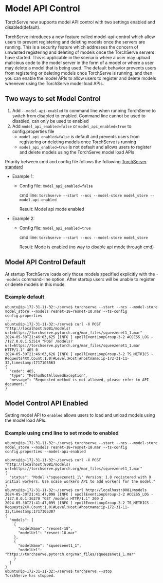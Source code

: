 # Model API Control

TorchServe now supports model API control with two settings enabled and disabled(default).

TorchServe introduces a new feature called model-api-control which allow users to prevent registering and deleting models once the servers are running. This is a security feature which addresses the concern of unwanted registering and deleting of models once the TorchServe servers have started. This is applicable in the scenario where a user may upload malicious code to the model server in the form of a model or where a user may delete a model that is being used. The default behavior prevents users from registering or deleting models once TorchServe is running, and then you can enable the model APIs to allow users to register and delete models whenever using the TorchServe model load APIs.

## Two ways to set Model Control
1. Add `--model-api-enabled` to command line when running TorchServe to switch from disabled to enabled. Command line cannot be used to disabled, can only be used to enabled
2. Add `model_api_enabled=false` or `model_api_enabled=true` to config.properties file
    * `model_api_enabled=false` is default and prevents users from registering or deleting models once TorchServe is running
    * `model_api_enabled=true` is not default and allows users to register and delete models using the TorchServe model load APIs

Priority between cmd and config file follows the following [TorchServer standard](https://github.com/pytorch/serve/blob/c74a29e8144bc12b84196775076b0e8cf3c5a6fc/docs/configuration.md#advanced-configuration)
* Example 1:
  * Config file: `model_api_enabled=false`

    cmd line: `torchserve --start --ncs --model-store model_store --model-api-enabled`

    Result: Model api mode enabled
* Example 2:
  * Config file: `model_api_enabled=true`

    cmd line: `torchserve --start --ncs --model-store model_store`

    Result: Mode is enabled (no way to disable api mode through cmd)

## Model API Control Default
At startup TorchServe loads only those models specified explicitly with the `--models` command-line option. After startup users will be unable to register or delete models in this mode.

### Example default
```
ubuntu@ip-172-31-11-32:~/serve$ torchserve --start --ncs --model-store model_store --models resnet-18=resnet-18.mar --ts-config config.properties
...
ubuntu@ip-172-31-11-32:~/serve$ curl -X POST  "http://localhost:8081/models?url=https://torchserve.pytorch.org/mar_files/squeezenet1_1.mar"
2024-05-30T21:46:03,625 [INFO ] epollEventLoopGroup-3-2 ACCESS_LOG - /127.0.0.1:53514 "POST /models?url=https://torchserve.pytorch.org/mar_files/squeezenet1_1.mar HTTP/1.1" 405 0
2024-05-30T21:46:03,626 [INFO ] epollEventLoopGroup-3-2 TS_METRICS - Requests4XX.Count:1.0|#Level:Host|#hostname:ip-172-31-11-32,timestamp:1717105563
{
  "code": 405,
  "type": "MethodNotAllowedException",
  "message": "Requested method is not allowed, please refer to API document."
}
```

## Model Control API Enabled
Setting model API to `enabled` allows users to load and unload models using the model load APIs.

### Example using cmd line to set mode to enabled
```
ubuntu@ip-172-31-11-32:~/serve$ torchserve --start --ncs --model-store model_store --models resnet-18=resnet-18.mar --ts-config config.properties --model-api-enabled

ubuntu@ip-172-31-11-32:~/serve$ curl -X POST  "http://localhost:8081/models?url=https://torchserve.pytorch.org/mar_files/squeezenet1_1.mar"
{
  "status": "Model \"squeezenet1_1\" Version: 1.0 registered with 0 initial workers. Use scale workers API to add workers for the model."
}
ubuntu@ip-172-31-11-32:~/serve$ curl http://localhost:8081/models
2024-05-30T21:41:47,098 [INFO ] epollEventLoopGroup-3-2 ACCESS_LOG - /127.0.0.1:36270 "GET /models HTTP/1.1" 200 2
2024-05-30T21:41:47,099 [INFO ] epollEventLoopGroup-3-2 TS_METRICS - Requests2XX.Count:1.0|#Level:Host|#hostname:ip-172-31-11-32,timestamp:1717105307
{
  "models": [
    {
      "modelName": "resnet-18",
      "modelUrl": "resnet-18.mar"
    },
    {
      "modelName": "squeezenet1_1",
      "modelUrl": "https://torchserve.pytorch.org/mar_files/squeezenet1_1.mar"
    }
  ]
}
ubuntu@ip-172-31-11-32:~/serve$ torchserve --stop
TorchServe has stopped.
```
